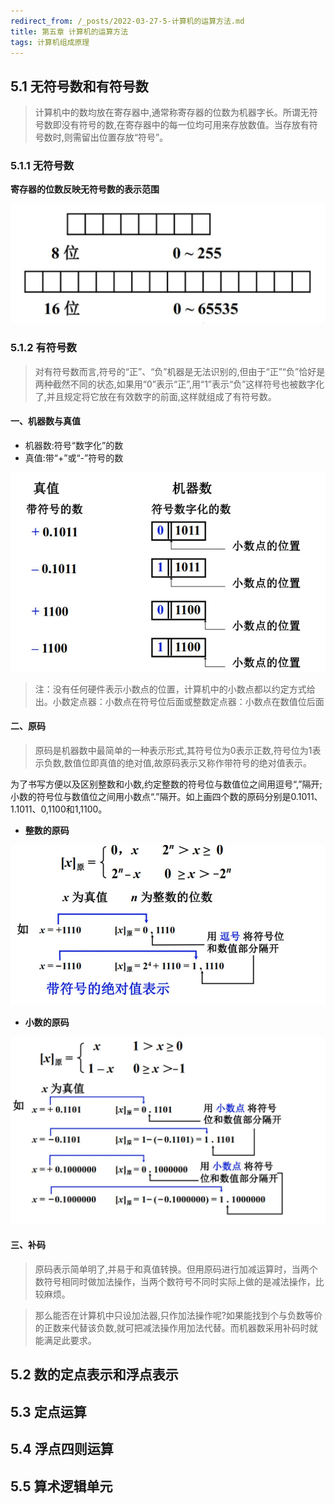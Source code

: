 ```yaml
---
redirect_from: /_posts/2022-03-27-5-计算机的运算方法.md
title: 第五章 计算机的运算方法
tags: 计算机组成原理
---
```


## 5.1 无符号数和有符号数

> 计算机中的数均放在寄存器中,通常称寄存器的位数为机器字长。所谓无符号数即没有符号的数,在寄存器中的每一位均可用来存放数值。当存放有符号数时,则需留出位置存放“符号”。

### 5.1.1 无符号数

**寄存器的位数反映无符号数的表示范围**

![无符号数](/assets/image/计算机组成原理/计算机的运算方法/无符号数.jpg)

### 5.1.2 有符号数

> 对有符号数而言,符号的“正”、“负”机器是无法识别的,但由于“正”“负”恰好是两种截然不同的状态,如果用“0”表示“正”,用“1”表示“负”这样符号也被数字化了,并且规定将它放在有效数字的前面,这样就组成了有符号数。

#### **一、机器数与真值**

- 机器数:符号“数字化”的数
- 真值:带“+”或“-”符号的数

![机器数与真值](/assets/image/计算机组成原理/计算机的运算方法/机器数与真值.jpg)

> 注：没有任何硬件表示小数点的位置，计算机中的小数点都以约定方式给出。小数定点器：小数点在符号位后面或整数定点器：小数点在数值位后面

#### **二、原码**

> 原码是机器数中最简单的一种表示形式,其符号位为0表示正数,符号位为1表示负数,数值位即真值的绝对值,故原码表示又称作带符号的绝对值表示。

为了书写方便以及区别整数和小数,约定整数的符号位与数值位之间用逗号“,”隔开;小数的符号位与数值位之间用小数点“.”隔开。如上画四个数的原码分别是0.1011、1.1011、0,1100和1,1100。

- **整数的原码**

![整数的原码](/assets/image/计算机组成原理/计算机的运算方法/整数的原码.jpg)

- **小数的原码**

![小数的原码](/assets/image/计算机组成原理/计算机的运算方法/小数的原码.jpg)


#### **三、补码**

> 原码表示简单明了,并易于和真值转换。但用原码进行加减运算时，当两个数符号相同时做加法操作，当两个数符号不同时实际上做的是减法操作，比较麻烦。  

> 那么能否在计算机中只设加法器,只作加法操作呢?如果能找到个与负数等价的正数来代替该负数,就可把减法操作用加法代替。而机器数采用补码时就能满足此要求。



## 5.2 数的定点表示和浮点表示
## 5.3 定点运算
## 5.4 浮点四则运算
## 5.5 算术逻辑单元
